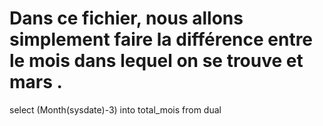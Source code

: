 # Dans ce fichier, nous allons simplement faire la différence entre le mois dans lequel on se trouve et mars .
select (Month(sysdate)-3) into total_mois from dual 
